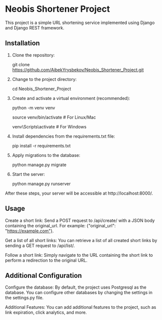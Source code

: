 # Neobis Shortener Project

This project is a simple URL shortening service implemented using Django and Django REST framework.

## Installation

1. Clone the repository:

    git clone https://github.com/AibekYrysbekov/Neobis_Shortener_Project.git


2. Change to the project directory:

   cd Neobis_Shortener_Project


3. Create and activate a virtual environment (recommended):
   
   python -m venv venv

   source venv/bin/activate  # For Linux/Mac

   venv\Scripts\activate  # For Windows


4. Install dependencies from the requirements.txt file:

   pip install -r requirements.txt


5. Apply migrations to the database:

   python manage.py migrate


6. Start the server:

   python manage.py runserver

After these steps, your server will be accessible at http://localhost:8000/.


## Usage

Create a short link: Send a POST request to /api/create/ with a JSON body containing the original_url. For example: {"original_url": "https://example.com"}.

Get a list of all short links: You can retrieve a list of all created short links by sending a GET request to /api/list/.

Follow a short link: Simply navigate to the URL containing the short link to perform a redirection to the original URL.

## Additional Configuration

Configure the database: By default, the project uses Postgresql as the database. You can configure other databases by changing the settings in the settings.py file.

Additional Features: You can add additional features to the project, such as link expiration, click analytics, and more.


   
   
